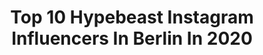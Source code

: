 ---
title: Top 10 Hypebeast Instagram Influencers In Berlin In 2020
description: >-
  Find top hypebeast Instagram influencers in Berlin in 2020. Most popular hashtags: #hypebeast #streetwear #simplefits #nike.
platform: Instagram
profiles:
  - username: "mefyou"
    fullname: >-
      YoungBoy💥💋A.k.a Spider-Mef🤟🏽🕸
    location: "Germany"
    followers: 486829
    engagement: 91
    commentsToLikes: 0.028644
    id: ck13bp5ovwht60i19ikuz4gir
    verified: true
    hashtags: "#hypebeast, #berlinlebt, #berlincity, #redcarpetfashion"
  - username: "toni.dreher"
    fullname: >-
      TONI
    location: "Germany"
    followers: 171231
    engagement: 301
    commentsToLikes: 0.012997
    id: ck0vwjtn2u5pk0i199i308hl2
    verified: true
    hashtags: "#savage, #quarantine, #fyp, #skinny"
  - username: "ricooder"
    fullname: >-
      Rico Oder
    location: "Germany"
    followers: 19803
    engagement: 1253
    commentsToLikes: 0.029815
    id: ck0u2ezx4zqdy0i19jcg9jnxl
    verified: false
    hashtags: "#ig, #agameoftones, #topberlinphoto, #skyline"
  - username: "e.ble"
    fullname: >-
      Eric Trocha
    location: "Germany"
    followers: 55020
    engagement: 261
    commentsToLikes: 0.499107
    id: ck5c8z06waguh0i11cif20swq
    verified: false
    hashtags: "#hypebeaststyle, #yeezy, #werbung, #ootd"
  - username: "masha_medusa"
    fullname: >-
      Masha
    location: "Germany"
    followers: 18879
    engagement: 886
    commentsToLikes: 0.055786
    id: ck14hses6bw740i19q2qvckyr
    verified: false
    hashtags: "#ad, #justhoshoot, #weareone, #wolfskintechlab"
  - username: "hypedjason"
    fullname: >-
      DRIPONLY💧
    location: "Germany"
    followers: 133683
    engagement: 134
    commentsToLikes: 0.209193
    id: ck5cejbdrl4eu0i11w5i5en8x
    verified: false
    hashtags: "#sneakerfreakermag, #hypeaf, #snobshots, #menstyle"
  - username: "officialkingdakong"
    fullname: >-
      𝚂𝚝𝚛𝚎𝚎𝚝𝚏𝚊𝚜𝚑𝚒𝚘𝚗 𝚋𝚢 𝐊𝐀𝐍𝐀𝐎
    location: "Germany"
    followers: 5680
    engagement: 906
    commentsToLikes: 0.104327
    id: ck5hofi2bpgyo0i11gygv95rg
    verified: false
    hashtags: "#trillesoutfit, #outfitberloga, #modernnotoriety, #streetwearbrand"
  - username: "vivienriverphoenix"
    fullname: >-
      ✨Vɪᴠɪᴇɴ✨
    location: "Germany"
    followers: 143857
    engagement: 703
    commentsToLikes: 0.017862
    id: ck0w6qe629sv10i1954yxmskh
    verified: false
    hashtags: "#motd, #swimmingpool, #vegansofinstagram, #wiwt"
  - username: "tommeeblvck"
    fullname: >-
      Thomas Mende aka. Tommeeblack
    location: "Germany"
    followers: 58980
    engagement: 271
    commentsToLikes: 0.114415
    id: ck0tvtiiscptx0i19edjhonga
    verified: false
    hashtags: "#outfitoftheday, #cozy, #travisscottjordan1, #teamnike"
  - username: "anh.yeong"
    fullname: >-
      Anh Nguyen | Berlin
    location: "Germany"
    followers: 31367
    engagement: 892
    commentsToLikes: 0.061887
    id: ck5bx78xbn4ys0i11tksc9wby
    verified: false
    hashtags: "#discovertokyo, #somewheremagazine, #lookingup, #berlingram"
---